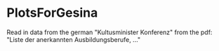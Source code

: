 # PlotsForGesina

Read in data from the german "Kultusminister Konferenz" from the pdf: "Liste der anerkannten Ausbildungsberufe, ..."
